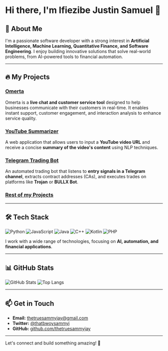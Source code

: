 # Hi there, I'm Ifiezibe Justin Samuel 👋

## 🚀 About Me
I'm a passionate software developer with a strong interest in **Artificial Intelligence, Machine Learning, Quantitative Finance, and Software Engineering**. I enjoy building innovative solutions that solve real-world problems, from AI-powered tools to financial automation.

---

## 🔥 My Projects

### [Omerta](https://github.com/thetruesammyjay/Omerta)
Omerta is a **live chat and customer service tool** designed to help businesses communicate with their customers in real-time. It enables instant support, customer engagement, and interaction analysis to enhance service quality.

### [YouTube Summarizer](https://github.com/thetruesammyjay/Youtube-Summarizer)
A web application that allows users to input a **YouTube video URL** and receive a concise **summary of the video's content** using NLP techniques.

### [Telegram Trading Bot](https://github.com/thetruesammyjay/telegram-trading-bot)
An automated trading bot that listens to **entry signals in a Telegram channel**, extracts contract addresses (CAs), and executes trades on platforms like **Trojan** or **BULLX Bot**.

### [Rest of my Projects](https://github.com/thetruesammyjay)
---

## 🛠️ Tech Stack
![Python](https://img.shields.io/badge/-Python-black?style=flat-square&logo=python)
![JavaScript](https://img.shields.io/badge/-JavaScript-black?style=flat-square&logo=javascript)
![Java](https://img.shields.io/badge/-Java-black?style=flat-square&logo=java)
![C++](https://img.shields.io/badge/-C++-black?style=flat-square&logo=c%2B%2B)
![Kotlin](https://img.shields.io/badge/-Kotlin-black?style=flat-square&logo=kotlin)
![PHP](https://img.shields.io/badge/-PHP-black?style=flat-square&logo=php)

I work with a wide range of technologies, focusing on **AI, automation, and financial applications**.

---

## 📊 GitHub Stats
![GitHub Stats](https://github-readme-stats.vercel.app/api?username=thetruesammyjay&show_icons=true&theme=radical)
![Top Langs](https://github-readme-stats.vercel.app/api/top-langs/?username=thetruesammyjay&layout=compact&theme=radical)

---

## 📫 Get in Touch
- **Email:** thetruesammyjay@gmail.com  
- **Twitter:** [@thatbwoysammyj](https://twitter.com/thatbwoysammyj)  
- **GitHub:** [github.com/thetruesammyjay](https://github.com/thetruesammyjay)  

---

Let's connect and build something amazing! 🚀
